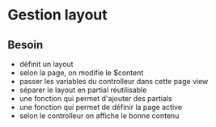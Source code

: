 # Gestion layout

## Besoin
- définit un layout
- selon la page, on modifie le $content
- passer les variables du controlleur dans cette page view
- séparer le layout en partial réutilisable
- une fonction qui permet d'ajouter des partials
- une fonction qui permet de définir la page active
- selon le controlleur on affiche le bonne contenu